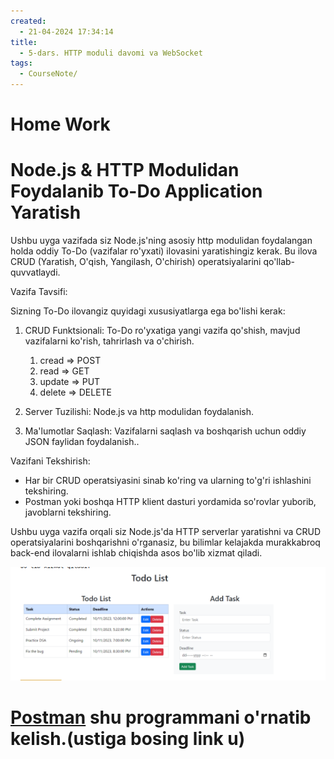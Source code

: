 ```yaml
---
created:
  - 21-04-2024 17:34:14
title:
  - 5-dars. HTTP moduli davomi va WebSocket
tags:
  - CourseNote/
---
```


# Home Work

# Node.js & HTTP Modulidan Foydalanib To-Do Application Yaratish

Ushbu uyga vazifada siz Node.js'ning asosiy http modulidan foydalangan holda oddiy To-Do (vazifalar ro'yxati) ilovasini yaratishingiz kerak. Bu ilova CRUD (Yaratish, O'qish, Yangilash, O'chirish) operatsiyalarini qo'llab-quvvatlaydi.

Vazifa Tavsifi:

Sizning To-Do ilovangiz quyidagi xususiyatlarga ega bo'lishi kerak:

1. CRUD Funktsionali: To-Do ro'yxatiga yangi vazifa qo'shish, mavjud vazifalarni ko'rish, tahrirlash va o'chirish.
	1. cread => POST
	2. read => GET 
	3. update => PUT
	4. delete => DELETE

2. Server Tuzilishi: Node.js va http modulidan foydalanish.
3. Ma'lumotlar Saqlash: Vazifalarni saqlash va boshqarish uchun oddiy JSON faylidan foydalanish..

Vazifani Tekshirish:

- Har bir CRUD operatsiyasini sinab ko'ring va ularning to'g'ri ishlashini tekshiring.
- Postman yoki boshqa HTTP klient dasturi yordamida so'rovlar yuborib, javoblarni tekshiring.

Ushbu uyga vazifa orqali siz Node.js'da HTTP serverlar yaratishni va CRUD operatsiyalarini boshqarishni o'rganasiz, bu bilimlar kelajakda murakkabroq back-end ilovalarni ishlab chiqishda asos bo'lib xizmat qiladi.

![Images](./image.png)

# [Postman](https://www.postman.com/) shu programmani o'rnatib kelish.(ustiga bosing link u)